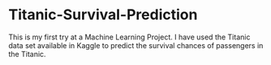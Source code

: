 # Titanic-Survival-Prediction
This is my first try at a Machine Learning Project. I have used the Titanic data set available in Kaggle to predict the survival chances of passengers in the Titanic.
